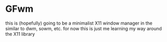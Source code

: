 # GFwm

this is (hopefully) going to be a minimalist X11 window manager in the similar to dwm, sowm, etc.
for now this is just me learning my way around the X11 library
